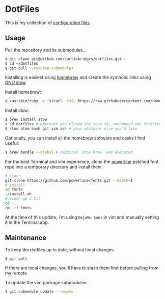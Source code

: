 # DotFiles

This is my collection of [configuration files](http://dotfiles.github.io/).

## Usage

Pull the repository and its submodules...
```bash
$ git clone git@github.com:curtisbridges/dotfiles.git ~
$ cd ~/dotfiles
$ git pull --recurse-submodules
```

Installing is easiest using [homebrew](https://brew.sh) and create the symbolic links using [GNU
stow](https://www.gnu.org/software/stow/).

Install homebrew:
```bash
$ /usr/bin/ruby -e "$(curl -fsSL https://raw.githubusercontent.com/Homebrew/install/master/install)"
```
Install stow:
```bash
$ brew install stow
$ cd dotfiles # wherever you cloned the repo to, recommend one directory level above home dir
$ stow atom bash git vim zsh # plus whatever else you'd like
```
Optionally, you can install all the homebrew software and casks I find useful:
```bash
$ brew bundle --global # requires `stow brew` was executed
```
For the best Terminal and vim experience, clone the [powerline](https://github.com/powerline/fonts) patched font repo into a temporary directory and install them:
```bash
# clone
git clone https://github.com/powerline/fonts.git --depth=1
# install
cd fonts
./install.sh
# clean-up a bit
cd ..
rm -rf fonts
```
At the time of this update, I'm using `DejaVu Sans` in vim and manually setting it in the Terminal.app.

## Maintenance

To keep the dotfiles up to date, without local changes:
```bash
$ git pull
```
If there are local changes, you'll have to stash them first before pulling from my remote.

To update the vim package submodules:
```bash
$ git submodule update --remote
```
